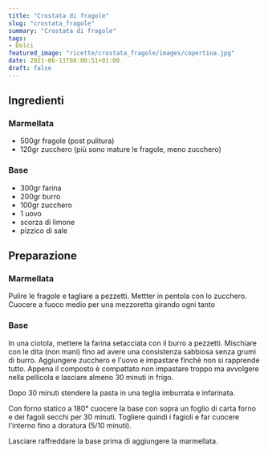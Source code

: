 ```yaml
---
title: "Crostata di fragole"
slug: "crostata_fragole"
summary: "Crostata di fragole"
tags:
- Dolci
featured_image: "ricette/crostata_fragole/images/copertina.jpg"
date: 2021-06-11T08:00:51+01:00
draft: false
---
```

## Ingredienti

### Marmellata
* 500gr fragole (post pulitura)
* 120gr zucchero (più sono mature le fragole, meno zucchero)

### Base
* 300gr farina
* 200gr burro
* 100gr zucchero
* 1 uovo
* scorza di limone
* pizzico di sale


## Preparazione

### Marmellata 
Pulire le fragole e tagliare a pezzetti.
Mettter in pentola con lo zucchero.
Cuocere a fuoco medio per una mezzoretta girando ogni tanto

### Base
In una ciotola, mettere la farina setacciata con il burro a pezzetti.
Mischiare con le dita (non mani) fino ad avere una consistenza sabbiosa senza grumi di burro.
Aggiungere zucchero e l'uovo e impastare finchè non si rapprende tutto.
Appena il composto è compattato non impastare troppo ma avvolgere nella pellicola e lasciare almeno 30 minuti in frigo.

Dopo 30 minuti stendere la pasta in una teglia imburrata e infarinata.

Con forno statico a 180° cuocere la base con sopra un foglio di carta forno e dei fagoli secchi per 30 minuti.
Togliere quindi i fagioli e far cuocere l'interno fino a doratura (5/10 minuti).

Lasciare raffreddare la base prima di aggiungere la marmellata.
